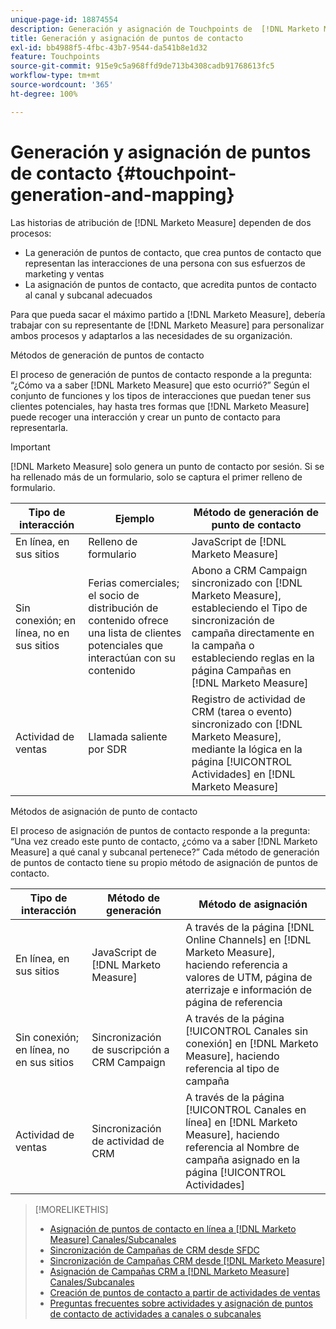```yaml
---
unique-page-id: 18874554
description: Generación y asignación de Touchpoints de  [!DNL Marketo Measure]
title: Generación y asignación de puntos de contacto
exl-id: bb4988f5-4fbc-43b7-9544-da541b8e1d32
feature: Touchpoints
source-git-commit: 915e9c5a968ffd9de713b4308cadb91768613fc5
workflow-type: tm+mt
source-wordcount: '365'
ht-degree: 100%

---
```


# Generación y asignación de puntos de contacto {#touchpoint-generation-and-mapping}

Las historias de atribución de [!DNL Marketo Measure] dependen de dos procesos:

* La generación de puntos de contacto, que crea puntos de contacto que representan las interacciones de una persona con sus esfuerzos de marketing y ventas
* La asignación de puntos de contacto, que acredita puntos de contacto al canal y subcanal adecuados

Para que pueda sacar el máximo partido a [!DNL Marketo Measure], debería trabajar con su representante de [!DNL Marketo Measure] para personalizar ambos procesos y adaptarlos a las necesidades de su organización.

Métodos de generación de puntos de contacto

El proceso de generación de puntos de contacto responde a la pregunta: “¿Cómo va a saber [!DNL Marketo Measure] que esto ocurrió?” Según el conjunto de funciones y los tipos de interacciones que puedan tener sus clientes potenciales, hay hasta tres formas que [!DNL Marketo Measure] puede recoger una interacción y crear un punto de contacto para representarla.

>[!IMPORTANT]
>
>[!DNL Marketo Measure] solo genera un punto de contacto por sesión. Si se ha rellenado más de un formulario, solo se captura el primer relleno de formulario.

| **Tipo de interacción** | **Ejemplo** | **Método de generación de punto de contacto** |
|---|---|---|
| En línea, en sus sitios | Relleno de formulario | JavaScript de [!DNL Marketo Measure] |
| Sin conexión; en línea, no en sus sitios | Ferias comerciales; el socio de distribución de contenido ofrece una lista de clientes potenciales que interactúan con su contenido | Abono a CRM Campaign sincronizado con [!DNL Marketo Measure], estableciendo el Tipo de sincronización de campaña directamente en la campaña o estableciendo reglas en la página Campañas en [!DNL Marketo Measure] |
| Actividad de ventas | Llamada saliente por SDR | Registro de actividad de CRM (tarea o evento) sincronizado con [!DNL Marketo Measure], mediante la lógica en la página [!UICONTROL Actividades] en [!DNL Marketo Measure] |

Métodos de asignación de punto de contacto

El proceso de asignación de puntos de contacto responde a la pregunta: “Una vez creado este punto de contacto, ¿cómo va a saber [!DNL Marketo Measure] a qué canal y subcanal pertenece?” Cada método de generación de puntos de contacto tiene su propio método de asignación de puntos de contacto.

| **Tipo de interacción** | **Método de generación** | **Método de asignación** |
|---|---|---|
| En línea, en sus sitios | JavaScript de [!DNL Marketo Measure] | A través de la página [!DNL Online Channels] en [!DNL Marketo Measure], haciendo referencia a valores de UTM, página de aterrizaje e información de página de referencia |
| Sin conexión; en línea, no en sus sitios | Sincronización de suscripción a CRM Campaign | A través de la página [!UICONTROL Canales sin conexión] en [!DNL Marketo Measure], haciendo referencia al tipo de campaña |
| Actividad de ventas | Sincronización de actividad de CRM | A través de la página [!UICONTROL Canales en línea] en [!DNL Marketo Measure], haciendo referencia al Nombre de campaña asignado en la página [!UICONTROL Actividades] |

>[!MORELIKETHIS]
>
>* [Asignación de puntos de contacto en línea a [!DNL Marketo Measure] Canales/Subcanales](/help/channel-tracking-and-setup/online-channels/online-custom-channel-setup.md)
>* [Sincronización de Campañas de CRM desde SFDC](/help/channel-tracking-and-setup/offline-channels/legacy-processes/syncing-offline-campaigns.md)
>* [Sincronización de Campañas CRM desde [!DNL Marketo Measure]](/help/channel-tracking-and-setup/offline-channels/custom-campaign-sync.md)
>* [Asignación de Campañas CRM a [!DNL Marketo Measure] Canales/Subcanales](/help/channel-tracking-and-setup/offline-channels/offline-custom-channel-setup.md)
>* [Creación de puntos de contacto a partir de actividades de ventas](/help/advanced-marketo-measure-features/activities-attribution/salesforce-activities-attribution.md)
>* [Preguntas frecuentes sobre actividades y asignación de puntos de contacto de actividades a canales o subcanales](/help/advanced-marketo-measure-features/activities-attribution/activities-attribution-faq.md)

